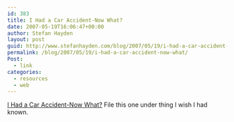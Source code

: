 ```yaml
---
id: 383
title: I Had a Car Accident-Now What?
date: 2007-05-19T16:06:47+00:00
author: Stefan Hayden
layout: post
guid: http://www.stefanhayden.com/blog/2007/05/19/i-had-a-car-accident-now-what/
permalink: /blog/2007/05/19/i-had-a-car-accident-now-what/
Post:
  - link
categories:
  - resources
  - web
---
```

<p><a href="http://personalinsure.about.com/cs/vehicleratings/a/aa120902a.htm">I Had a Car Accident-Now What?</a> File this one under thing I wish I had known.
</p>
